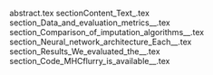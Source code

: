 abstract.tex
sectionContent_Text_.tex
section_Data_and_evaluation_metrics__.tex
section_Comparison_of_imputation_algorithms__.tex
section_Neural_network_architecture_Each__.tex
section_Results_We_evaluated_the__.tex
section_Code_MHCflurry_is_available__.tex
